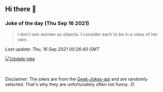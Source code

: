 ## Hi there 👋

### Joke of the day (Thu Sep 16 2021)
<!-- joke -->
>I don't see women as objects. I consider each to be in a class of her own.
<!-- /joke -->

*Last update: Thu, 16 Sep 2021 00:26:40 GMT*

[![Update joke](https://github.com/nclskfm/nclskfm/actions/workflows/joke.yml/badge.svg)](https://github.com/nclskfm/nclskfm/actions/workflows/joke.yml)

<br><br>
Disclaimer: The jokes are from the [Geek-Jokes-api](https://github.com/sameerkumar18/geek-joke-api) and are randomly selected. That's why they are unfortunately often not funny. :D
